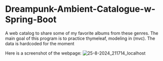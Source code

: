 # Dreampunk-Ambient-Catalogue-w-Spring-Boot
A web catalog to share some of my favorite albums from these genres. The main goal of this program is to practice thymeleaf, modeling in (mvc). The data is hardcoded for the moment

Here is a screenshot of the webpage:
![25-8-2024_211714_localhost](https://github.com/user-attachments/assets/61961dbe-adc8-43d2-8ed1-d1242d1dd7b9)
